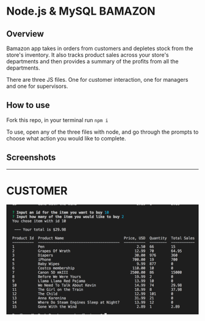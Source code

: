 # Node.js & MySQL BAMAZON

## Overview
Bamazon app takes in orders from customers and depletes stock from the store's inventory. It also  tracks product sales across your store's departments and then provides a summary of the profits from all the departments. 

There are three JS files. One for customer interaction, one for managers and one for supervisors. 

## How to use
Fork this repo, in your terminal run ```npm i```

To use,  open any of the three files with node, and go through the prompts to choose what action you would like to complete.
 
 ## Screenshots 
 ______________________

 # CUSTOMER
![buy items](./images/customer.png)